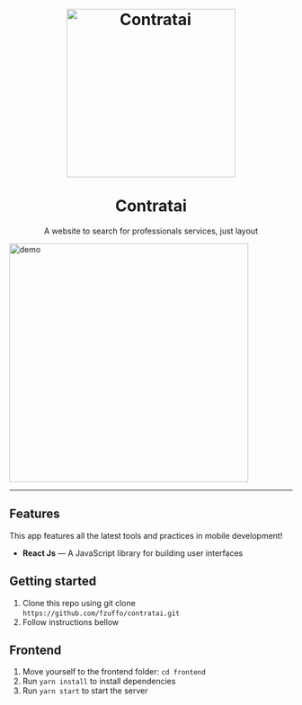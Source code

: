 <h1 align="center">
<br>
  <img src="https://user-images.githubusercontent.com/44379034/75475366-0ea29780-596f-11ea-9efc-90546f76ca41.png" alt="Contratai" width="300">
<br>
<br>
Contratai
</h1>

<p align="center">A website to search for professionals services, just layout</p>

[//]: # "Add your gifs/images here:"

<div>
  <img src="https://user-images.githubusercontent.com/44379034/75476022-39d9b680-5970-11ea-9f18-421308660682.gif" alt="demo" height="425">
</div>

<hr />

## Features

[//]: # "Add the features of your project here:"

This app features all the latest tools and practices in mobile development!

- **React Js** — A JavaScript library for building user interfaces

## Getting started

1. Clone this repo using git clone `https://github.com/fzuffo/contratai.git`
2. Follow instructions bellow


## Frontend

1. Move yourself to the frontend folder: `cd frontend`
2. Run `yarn install` to install dependencies
3. Run `yarn start` to start the server


